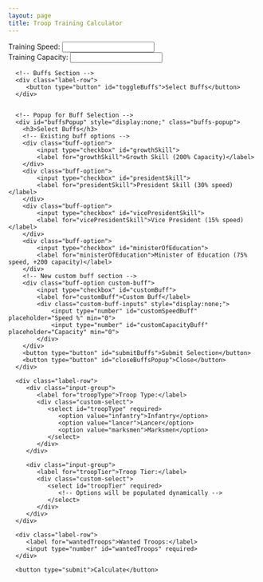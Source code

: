 ```yaml
---
layout: page
title: Troop Training Calculator
---
```


<div class="calculator-container">
   <form id="calculatorForm">
      <div class="label-row">
         <div class="input-group">
            <label for="trainingSpeed">Training Speed:</label>
            <input type="number" id="trainingSpeed" step="0.01" required>
         </div>
         <div class="input-group">
            <label for="trainingCapacity">Training Capacity:</label>
            <input type="number" id="trainingCapacity" required>
         </div>
      </div>

      <!-- Buffs Section -->
      <div class="label-row">
         <button type="button" id="toggleBuffs">Select Buffs</button>
      </div>
      

      <!-- Popup for Buff Selection -->
      <div id="buffsPopup" style="display:none;" class="buffs-popup">
        <h3>Select Buffs</h3>
        <!-- Existing buff options -->
        <div class="buff-option">
            <input type="checkbox" id="growthSkill">
            <label for="growthSkill">Growth Skill (200% Capacity)</label>
        </div>
        <div class="buff-option">
            <input type="checkbox" id="presidentSkill">
            <label for="presidentSkill">President Skill (30% speed)</label>
        </div>
        <div class="buff-option">
            <input type="checkbox" id="vicePresidentSkill">
            <label for="vicePresidentSkill">Vice President (15% speed)</label>
        </div>
        <div class="buff-option">
            <input type="checkbox" id="ministerOfEducation">
            <label for="ministerOfEducation">Minister of Education (75% speed, +200 capacity)</label>
        </div>
        <!-- New custom buff section -->
        <div class="buff-option custom-buff">
            <input type="checkbox" id="customBuff">
            <label for="customBuff">Custom Buff</label>
            <div class="custom-buff-inputs" style="display:none;">
                <input type="number" id="customSpeedBuff" placeholder="Speed %" min="0">
                <input type="number" id="customCapacityBuff" placeholder="Capacity" min="0">
            </div>
        </div>
        <button type="button" id="submitBuffs">Submit Selection</button>
        <button type="button" id="closeBuffsPopup">Close</button>
      </div>

      <div class="label-row">
         <div class="input-group">
            <label for="troopType">Troop Type:</label>
            <div class="custom-select">
               <select id="troopType" required>
                  <option value="infantry">Infantry</option>
                  <option value="lancer">Lancer</option>
                  <option value="marksmen">Marksmen</option>
               </select>
            </div>
         </div>

         <div class="input-group">
            <label for="troopTier">Troop Tier:</label>
            <div class="custom-select">
               <select id="troopTier" required>
                  <!-- Options will be populated dynamically -->
               </select>
            </div>
         </div>
      </div>

      <div class="label-row">
         <label for="wantedTroops">Wanted Troops:</label>
         <input type="number" id="wantedTroops" required>
      </div>

      <button type="submit">Calculate</button>
   </form>

   <!-- Results displayed here -->
   <div id="results" style="display:none;" class="results"></div>
</div>

<link rel="stylesheet" href="{{ '/assets/css/styles.css' | relative_url }}">
<script src="{{ '/assets/js/calculator.js' | relative_url }}"></script>
